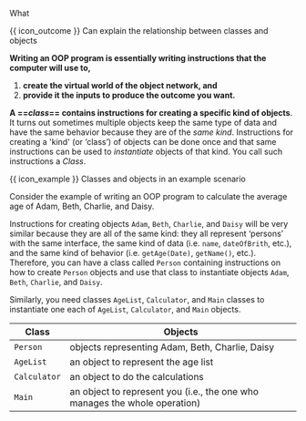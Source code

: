 <span id="title">What</span>

<span id="prereqs"></span>

<span id="outcomes">{{ icon_outcome }} Can explain the relationship between classes and objects </span>

<div id="body">

**Writing an OOP program is essentially writing instructions that the computer will use to,**
 1. **create the virtual world of the object network, and**
 2. **provide it the inputs to produce the outcome you want.** 

**A ==_class_== contains instructions for creating a specific kind of objects**. It turns out sometimes multiple objects keep the same type of data and have the same behavior because they are of the _same kind_. Instructions for creating a 'kind' (or ‘class’) of objects can be done once and that same instructions can be used to <tooltip content="i.e. create instances of">_instantiate_</tooltip> objects of that kind. You call such instructions a _Class_.

<box>

{{ icon_example }} Classes and objects in an example scenario

Consider the example of writing an OOP program to calculate the average age of Adam, Beth, Charlie, and Daisy.

Instructions for creating objects `Adam`, `Beth`, `Charlie`, and `Daisy` will be very similar because they are all of the same kind: they all represent ‘persons’ with the same interface, the same kind of data (i.e. `name`, `dateOfBrith`, etc.), and the same kind of behavior (i.e. `getAge(Date)`, `getName()`, etc.). Therefore, you can have a class called `Person` containing instructions on how to create `Person` objects and use that class to instantiate objects `Adam`, `Beth`, `Charlie`, and `Daisy`.

Similarly, you need classes `AgeList`, `Calculator`, and `Main` classes to instantiate one each of `AgeList`, `Calculator`, and `Main` objects.

Class | Objects
------|--------
`Person`| objects representing Adam, Beth, Charlie, Daisy
`AgeList` | an object to represent the age list
`Calculator` | an object to do the calculations
`Main` | an object to represent you (i.e., the one who manages the whole operation)

</box>


</div>

<div id="extras">
  <include src="exercisesPanel.md" boilerplate />
</div>

